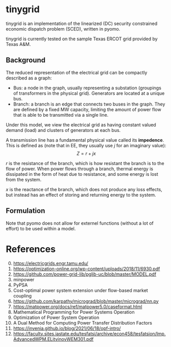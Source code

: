 # tinygrid 

tinygrid is an implementation of the linearized (DC) security constrained economic dispatch problem (SCED), written in pyomo. 

tinygrid is currently tested on the sample Texas ERCOT grid provided by Texas A&M. 
## Background 

The reduced representation of the electrical grid can be compactly described as a graph: 
- Bus: a node in the graph, usually representing a substation (groupings of transformers in the physical grid). Generators are located at a unique bus. 
- Branch: a branch is an edge that connects two buses in the graph. They are defined by a fixed MW capacity, limiting the amount of power flow that is able to be transmitted via a single line. 

Under this model, we view the electrical grid as having constant valued demand (load) and clusters of generators at each bus. 

A transmission line has a fundamental physical value called its $\textbf{impedence}$. This is defined as (note that in EE, they usually use $j$ for an imaginary value): 
$$Z = r + jx$$

$r$ is the resistance of the branch, which is how resistant the branch is to the flow of power. When power flows through a branch, thermal energy is dissipated in the form of heat due to resistance, and some energy is lost from the system. 

$x$ is the reactance of the branch, which does not produce any loss effects, but instead has an effect of storing and returning energy to the system. 
## Formulation

Note that pyomo does not allow for externel functions (without a lot of effort) to be used within a model. 
# References 
0. https://electricgrids.engr.tamu.edu/
1. https://optimization-online.org/wp-content/uploads/2018/11/6930.pdf
2. https://github.com/power-grid-lib/pglib-uc/blob/master/MODEL.pdf
3. minpower 
4. PyPSA
5. Cost-optimal power system extension under flow-based market
coupling 
6. https://github.com/karpathy/micrograd/blob/master/micrograd/nn.py
7. https://matpower.org/docs/ref/matpower5.0/caseformat.html
8. Mathematical Programming for Power Systems Operation
9. Optimization of Power System Operation
10. A Dual Method for Computing Power Transfer
Distribution Factors
11. https://invenia.github.io/blog/2021/06/18/opf-intro/
12. https://faculty.sites.iastate.edu/tesfatsi/archive/econ458/tesfatsion/lmp.AdvancedWPM.ELitvinovWEM301.pdf
